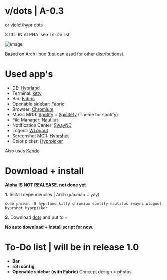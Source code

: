 
# v/dots | A-0.3
or violet/hypr dots

STILL IN ALPHA. see To-Do list

![image](https://github.com/user-attachments/assets/dfc096c0-5ad3-4068-8c8d-8f78da19c17c)


Based on Arch linux (but can used for other distributions)

# Used app's
+ DE: [Hyprland](https://hyprland.org/)
+ Terminal: [kitty](https://github.com/kovidgoyal/kitty)
+ Bar: [Fabric](https://github.com/Fabric-Development/fabric)
+ Openable sidebar: [Fabric](https://github.com/Fabric-Development/fabric)
+ Browser: [Chromium](https://www.chromium.org/getting-involved/download-chromium/)
+ Music MGR: [Spotify](https://www.spotify.com) + [Spicitefy](https://spicetify.app)  (Theme for spotify)
+ File Manager: [Nautilus](https://apps.gnome.org/ru/Nautilus/)
+ Notification Center: [SwayNC](https://github.com/ErikReider/SwayNotificationCenter)
+ Logout: [WLogout](https://github.com/ArtsyMacaw/wlogout)
+ Screenshot MGR: [Hyprshot](https://github.com/Gustash/Hyprshot)
+ Color picker: [Hyprpicker](https://github.com/hyprwm/hyprpicker)

Also uses [Kando](https://github.com/kando-menu/kando)

# Download + install
**Alpha IS NOT REALEASE. not done yet**

**1.** Install dependencies | Arch (pacman + yay)
```
sudo pacman -S hyprland kitty chromium spotify nautilus swaync wlogout hyprshot hyprpicker
```
**2.** Download [dots](https://github.com/r0l1ka/rolika-hypr-dots/releases/download/Alpha/v.dots.zip) and put to ~

**No auto download + install script for now.**


# To-Do list | will be in release 1.0
+ **Bar**
+ **rofi config**
+ **Openable sidebar (with Fabric)**
Concept design >
photos
